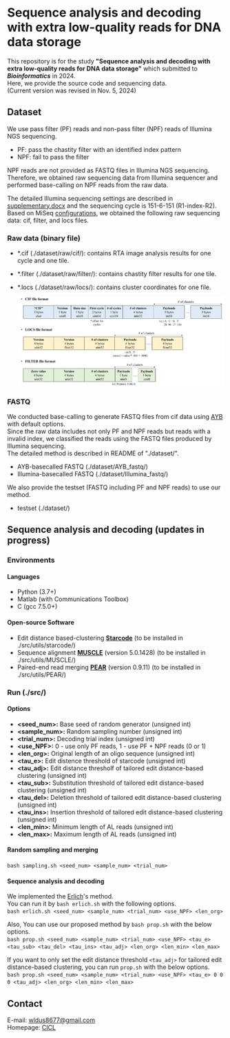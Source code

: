# Sequence analysis and decoding with extra low-quality reads for DNA data storage
This repository is for the study **"Sequence analysis and decoding with extra low-quality reads for DNA data storage"** which submitted to **_Bioinformatics_** in 2024.  
Here, we provide the source code and sequencing data.  
(Current version was revised in Nov. 5, 2024)  

## Dataset
We use pass filter (PF) reads and non-pass filter (NPF) reads of Illumina NGS sequencing.  
- PF: pass the chastity filter with an identified index pattern  
- NPF: fail to pass the filter  

NPF reads are not provided as FASTQ files in Illumina NGS sequencing.  
Therefore, we obtained raw sequencing data from Illumina sequencer and performed base-calling on NPF reads from the raw data.  

The detailed Illumina sequencing settings are described in [supplementary.docx](https://github.com/PParkJy/SAD-DNAstorage/blob/main/supplementary.docx) and the sequencing cycle is 151-6-151 (R1-index-R2).   
Based on MiSeq [configurations](https://support.illumina.com/downloads/miseq-product-documentation.html), we obtained the following raw sequencing data: cif, filter, and locs files.    

### Raw data (binary file)  
- *.cif (./dataset/raw/cif/): contains RTA image analysis results for one cycle and one tile.
- *.filter (./dataset/raw/filter/): contains chastity filter results for one tile.
- *.locs (./dataset/raw/locs/): contains cluster coordinates for one file.   

  ![raw_format](./img/raw_format.png)

### FASTQ 
We conducted base-calling to generate FASTQ files from cif data using [AYB](https://github.com/timmassingham/AYB2/) with default options.   
Since the raw data includes not only PF and NPF reads but reads with a invalid index, we classified the reads using the FASTQ files produced by Illumina sequencing.  
The detailed method is described in README of "./dataset/".

- AYB-basecalled FASTQ (./dataset/AYB_fastq/)
- Illumina-basecalled FASTQ (./dataset/Illumina_fastq/)

We also provide the testset (FASTQ including PF and NPF reads) to use our method.  
- testset (./dataset/)

## Sequence analysis and decoding (updates in progress)
### Environments
#### Languages
- Python (3.7+)
- Matlab (with Communications Toolbox)
- C (gcc 7.5.0+)

#### Open-source Software
- Edit distance based-clustering **[Starcode](https://github.com/gui11aume/starcode)** (to be installed in ./src/utils/starcode/)
- Sequence alignment **[MUSCLE](https://github.com/rcedgar/muscle)** (version 5.0.1428) (to be installed in ./src/utils/MUSCLE/)
- Paired-end read merging **[PEAR](https://github.com/tseemann/PEAR)** (version 0.9.11) (to be installed in ./src/utils/PEAR/)

### Run (./src/)
#### Options
- **<seed_num>:** Base seed of random generator (unsigned int)
- **<sample_num>:** Random sampling number (unsigned int)
- **<trial_num>:** Decoding trial index (unsigned int)
- **<use_NPF>:** 0 - use only PF reads, 1 - use PF + NPF reads (0 or 1)
- **<len_org>:** Original length of an oligo sequence (unsigned int)
- **<tau_e>:** Edit distence threshold of starcode (unsigned int)
- **<tau_adj>:** Edit distance thresholf of tailored edit distance-based clustering (unsigned int) 
- **<tau_sub>:** Substitution threshold of tailored edit distance-based clustering (unsigned int)
- **<tau_del>:** Deletion threshold of tailored edit distance-based clustering (unsigned int)
- **<tau_ins>:** Insertion threshold of tailored edit distance-based clustering (unsigned int)
- **<len_min>:** Minimum length of AL reads (unsigned int)
- **<len_max>:** Maximum length of AL reads (unsigned int)

#### Random sampling and merging
`bash sampling.sh <seed_num> <sample_num> <trial_num>`

#### Sequence analysis and decoding
We implemented the [Erlich](https://github.com/TeamErlich/dna-fountain)'s method.  
You can run it by `bash erlich.sh` with the following options.  
`bash erlich.sh <seed_num> <sample_num> <trial_num> <use_NPF> <len_org>`

Also, You can use our proposed method by `bash prop.sh` with the below options.  
`bash prop.sh <seed_num> <sample_num> <trial_num> <use_NPF> <tau_e> <tau_sub> <tau_del> <tau_ins> <tau_adj> <len_org> <len_min> <len_max>`  

If you want to only set the edit distance threshold `<tau_adj>` for tailored edit distance-based clustering, you can run `prop.sh` with the below options.  
`bash prop.sh <seed_num> <sample_num> <trial_num> <use_NPF> <tau_e> 0 0 0 <tau_adj> <len_org> <len_min> <len_max>`  

## Contact
E-mail: wldus8677@gmail.com  
Homepage: [CICL](http://cctl.jnu.ac.kr/)  